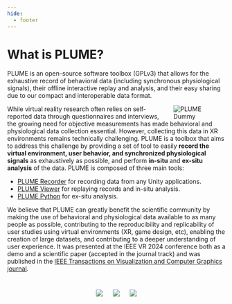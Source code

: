 ```yaml
---
hide:
  - footer
---
```


# What is PLUME?

PLUME is an open-source software toolbox (GPLv3) that allows for the exhaustive record of behavioral data (including synchronous physiological signals), their offline interactive replay and analysis, and their easy sharing due to our compact and interoperable data format.

<div style="float: right; width: 100px; margin: 0px 20px">
    <img src="/assets/dummy_cropped.png" alt="PLUME Dummy">
</div>

While virtual reality research often relies on self-reported data through questionnaires and interviews, the growing need for objective measurements has made behavioral and physiological data collection essential. However, collecting this data in XR environments remains technically challenging. PLUME is a toolbox that aims to address this challenge by providing a set of tool to easily <strong>record the virtual environment, user behavior, and synchronized physiological signals</strong> as exhaustively as possible, and perform <strong>in-situ</strong> and <strong>ex-situ analysis</strong> of the data. PLUME is composed of three main tools:

* [PLUME Recorder](https://github.com/liris-xr/PLUME-Recorder) for recording data from any Unity applications.
* [PLUME Viewer](https://github.com/liris-xr/PLUME-Viewer) for replaying records and in-situ analysis.
* [PLUME Python](https://github.com/liris-xr/PLUME-Python) for ex-situ analysis.

We believe that PLUME can greatly benefit the scientific community by making the use of behavioral and physiological data available to as many people as possible, contributing to the reproducibility and replicability of user studies using virtual environments (XR, game design, etc), enabling the creation of large datasets, and contributing to a deeper understanding of user experience. It was presented at the IEEE VR 2024 conference both as a demo and a scientific paper (accepted in the journal track) and was published in the [IEEE Transactions on Visualization and Computer Graphics journal](https://www.computer.org/csdl/journal/tg/2024/05/10458415/1V2s4TP60so).

<div style="display: flex; justify-content: center; gap: 5%; padding: 5% 5%;">
    <img src="/assets/plume_recorder_light.png">
    <img src="/assets/plume_viewer_light.png">
    <img src="/assets/plume_python_light.png">
</div>